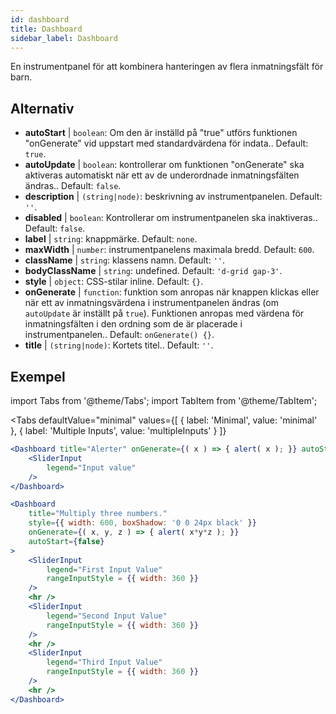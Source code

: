 ```yaml
--- 
id: dashboard 
title: Dashboard
sidebar_label: Dashboard 
---
```


En instrumentpanel för att kombinera hanteringen av flera inmatningsfält för barn.

## Alternativ

* __autoStart__ | `boolean`: Om den är inställd på "true" utförs funktionen "onGenerate" vid uppstart med standardvärdena för indata.. Default: `true`.
* __autoUpdate__ | `boolean`: kontrollerar om funktionen "onGenerate" ska aktiveras automatiskt när ett av de underordnade inmatningsfälten ändras.. Default: `false`.
* __description__ | `(string|node)`: beskrivning av instrumentpanelen. Default: `''`.
* __disabled__ | `boolean`: Kontrollerar om instrumentpanelen ska inaktiveras.. Default: `false`.
* __label__ | `string`: knappmärke. Default: `none`.
* __maxWidth__ | `number`: instrumentpanelens maximala bredd. Default: `600`.
* __className__ | `string`: klassens namn. Default: `''`.
* __bodyClassName__ | `string`: undefined. Default: `'d-grid gap-3'`.
* __style__ | `object`: CSS-stilar inline. Default: `{}`.
* __onGenerate__ | `function`: funktion som anropas när knappen klickas eller när ett av inmatningsvärdena i instrumentpanelen ändras (om `autoUpdate` är inställt på `true`). Funktionen anropas med värdena för inmatningsfälten i den ordning som de är placerade i instrumentpanelen.. Default: `onGenerate() {}`.
* __title__ | `(string|node)`: Kortets titel.. Default: `''`.


## Exempel

import Tabs from '@theme/Tabs';
import TabItem from '@theme/TabItem';

<Tabs
    defaultValue="minimal"
    values={[
        { label: 'Minimal', value: 'minimal' },
        { label: 'Multiple Inputs', value: 'multipleInputs' }
    ]}
>

<TabItem value="minimal"> 

```jsx live
<Dashboard title="Alerter" onGenerate={( x ) => { alert( x ); }} autoStart={false} >
    <SliderInput
        legend="Input value"
    />
</Dashboard>
```

</TabItem>

<TabItem value="multipleInputs" > 

```jsx live
<Dashboard 
    title="Multiply three numbers."
    style={{ width: 600, boxShadow: '0 0 24px black' }}
    onGenerate={( x, y, z ) => { alert( x*y*z ); }} 
    autoStart={false} 
>
    <SliderInput
        legend="First Input Value"
        rangeInputStyle = {{ width: 360 }}
    />
    <hr />
    <SliderInput
        legend="Second Input Value"
        rangeInputStyle = {{ width: 360 }}
    />
    <hr />
    <SliderInput
        legend="Third Input Value"
        rangeInputStyle = {{ width: 360 }}
    />
    <hr />
</Dashboard>
```

</TabItem>

</Tabs>
